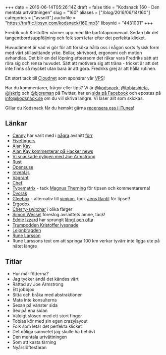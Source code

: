 +++
date = 2016-06-14T05:26:14Z
draft = false
title = "Kodsnack 160 - Den mentala urtvättningen"
slug = "160"
aliases = ["/blog/2016/06/14/160"]
categories = ["avsnitt"]
audiofile = "https://traffic.libsyn.com/kodsnack/160.mp3"
libsynid = "4431001"
+++

Fredrik och Kristoffer värmer upp med lite barfotapromenad. Sedan blir det tangentbordsuppföljning och folk som letar efter det perfekta klicket.

Huvudämnet är vad vi gör för att försöka hålla oss i någon sorts fysisk form med vårt stillasittande yrke. Bollar, skrivbord, ergonomi och motion avhandlas. Det blir en del löpning efteersom det råkar vara Fredriks sätt att röra sig och rensa huvudet. Sätt att motivera sig att träna - tricket är att det inte finns så mycket utan bara är att göra. Fredriks grej är att hålla rutinen.

Ett stort tack till [Cloudnet](http://www.cloudnet.se) som sponsrar vår [VPS](http://en.wikipedia.org/wiki/Virtual_private_server)!

Har du kommentarer, frågor eller tips? Vi är [@kodsnack](https://www.twitter.com/kodsnack), [@tobiashieta](https://www.twitter.com/tobiashieta), [@iskrig](https://www.twitter.com/iskrig) och [@bjoreman](https://www.twitter.com/bjoreman) på Twitter, har en [sida på Facebook](https://www.facebook.com/kodsnack) och epostas på [info@kodsnack.se](mailto:info@kodsnack.se) om du vill skriva längre. Vi läser allt som skickas.

Gillar du Kodsnack får du hemskt gärna [recensera oss i iTunes](http://itunes.apple.com/se/podcast/kodsnack/id561631498?l=en)!

## Länkar ##
* [Cenny](https://twitter.com/Cennydavidsson) har varit med i [några](http://kodsnack.se/91/) avsnitt [förr](http://kodsnack.se/139/)
* [Fivefingers](https://en.wikipedia.org/wiki/Vibram_FiveFingers)
* [Alan Kay](https://en.wikipedia.org/wiki/Alan_Kay)
* [Alan Kay kommenterar på Hacker news](https://news.ycombinator.com/item?id=11808551)
* [Vi snackade nyligen med Joe Armstrong](http://kodsnack.se/156/)
* [Rust](https://www.rust-lang.org)
* [Opensuse](https://sv.opensuse.org/V%C3%A4lkommen_till_openSUSE.org)
* [reveal.js](http://lab.hakim.se/reveal-js/#/)
* [Vagrant](https://www.vagrantup.com/)
* [Chef](https://en.wikipedia.org/wiki/Chef_%28software%29)
* [Typematrix](http://www.typematrix.com/) - tack [Magnus Therning](https://twitter.com/magthe) för tipsen och kommentarerna!
* [Dvorak](https://en.wikipedia.org/wiki/Dvorak_Simplified_Keyboard)
* [Gleebox](http://thegleebox.com/) - alternativ till [vimium](https://vimium.github.io/), tack [Jens Rantil](https://twitter.com/jensrantil) för tipset!
* [Ergodox](http://ergodox.org/)
* [Cherry-switchar](http://www.keyboardco.com/blog/index.php/2012/12/an-introduction-to-cherry-mx-mechanical-switches/) i olika färger
* [Simon Wessel](https://twitter.com/nllptr) föreslog avsnittets ämne, tack!
* [Eddie Izzard](https://en.wikipedia.org/wiki/Eddie_Izzard) har sprungit [långt och ofta](http://news.bbc.co.uk/2/hi/8256589.stm)
* [Trumpodden Kristoffer lyssnade](http://danielglass.com/tackling-life-pt-1-preparation/)
* [Lejonbragden](http://www.lejonbragden.se/)
* [Rune Larsson](http://www.loparlarsson.se/)
* Rune Larssons text om att springa 100 km verkar tyvärr inte ligga ute på nätet längre

## Titlar ##
* Hur mår fötterna?
* Jag tycker ändå det kändes värt
* Rättad av Joe Armstrong
* Ett jobbjox
* Sitta och bråka med abstraktioner
* Mata inte konsulterna
* Sexan på vänster sida
* Sex på ena sidan
* Väldigt slöseri med ett stort finger
* Tobias kör med sin egen crazylayout
* Folk som letar det perfekta klicket
* Det dåliga samvetet jag skulle ha behövt
* Den mentala urtvättningen
* Som att kasta tärning
* Nyårslöftesfaran